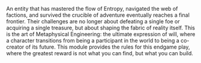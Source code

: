 An entity that has mastered the flow of Entropy, navigated the web of factions, and survived the crucible of adventure eventually reaches a final frontier. Their challenges are no longer about defeating a single foe or acquiring a single treasure, but about shaping the fabric of reality itself. This is the art of Metaphysical Engineering: the ultimate expression of will, where a character transitions from being a participant in the world to being a co-creator of its future. This module provides the rules for this endgame play, where the greatest reward is not what you can find, but what you can build.